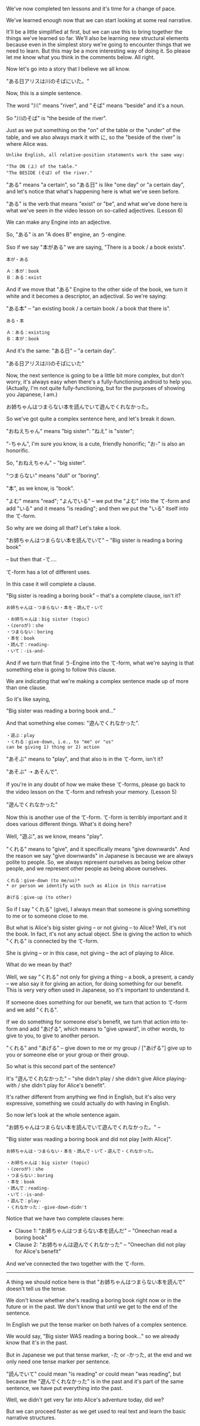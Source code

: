 We've now completed ten lessons and it's time for a change of pace.

We've learned enough now that we can start looking at some real narrative.

It'll be a little simplified at first, but we can use this to bring together the things we've learned so far. We'll also be learning new structural elements because even in the simplest story we're going to encounter things that we need to learn. But this may be a more interesting way of doing it. So please let me know what you think in the comments below. All right.

Now let's go into a story that I believe we all know.

"ある日アリスは川のそばにいた。"

Now, this is a simple sentence.

The word "川" means "river", and "そば" means "beside" and it's a noun.

So "川のそば" is "the beside of the river".

Just as we put something on the "on" of the table or the "under" of the table, and we also always mark it with に, so the "beside of the river" is where Alice was.

```
Unlike English, all relative-position statements work the same way:

"The ON (上) of the table."
"The BESIDE (そば) of the river."
```

"ある" means "a certain", so "ある日" is like "one day" or "a certain day", and let's notice that what's happening here is what we've seen before.

"ある" is the verb that means "exist" or "be", and what we've done here is what we've seen in the video lesson on so-called adjectives. (Lesson 6)

We can make any Engine into an adjective.

So, "ある" is an "A does B" engine, an う-engine.

Sso if we say "本がある" we are saying, "There is a book / a book exists".

```
本が・ある

Ａ：本が：book
Ｂ：ある：exist
```

And if we move that "ある" Engine to the other side of the book, we turn it white
and it becomes a descriptor, an adjectival. So we're saying:

"ある本" – "an existing book / a certain book / a book that there is".

```
ある・本

Ａ：ある：existing
Ｂ：本が：book
```

And it's the same: "ある日" – "a certain day".

"ある日アリスは川のそばにいた"

Now, the next sentence is going to be a little bit more complex, but don't worry, it's always easy when there's a fully-functioning android to help you. (Actually, I'm not quite fully-functioning, but for the purposes of showing you Japanese, I am.)

お姉ちゃんはつまらない本を読んでいて遊んでくれなかった。

So we've got quite a complex sentence here, and let's break it down.

"おねえちゃん" means "big sister": "ねえ" is "sister";

"-ちゃん", I'm sure you know, is a cute, friendly honorific; "お-" is also an honorific.

So, "おねえちゃん" – "big sister".

"つまらない" means "dull" or "boring".

"本", as we know, is "book".

"よむ" means "read"; "よんでいる" – we put the "よむ" into the て-form and add "いる" and it means "is reading"; and then we put the "いる" itself into the て-form.  

So why are we doing all that? Let's take a look.

"お姉ちゃんはつまらない本を読んでいて" – "Big sister is reading a boring book"

– but then that -て....

て-form has a lot of different uses.

In this case it will complete a clause.

"Big sister is reading a boring book" – that's a complete clause, isn't it?

```
お姉ちゃんは・つまらない・本を・読んで・いて

・お姉ちゃんは：big sister (topic)
・(zeroが)：she
・つまらない：boring
・本を：book
・読んで：reading-
・いて：-is-and-
```

And if we turn that final う-Engine into the て-form, what we're saying is that something
else is going to follow this clause.

We are indicating that we're making a complex sentence made up of more than one clause.

So it's like saying,

"Big sister was reading a boring book and..."

And that something else comes: "遊んでくれなかった".

```
・遊ぶ：play
・くれる：give-down, i.e., to "me" or "us"
can be giving 1) thing or 2) action
```

"あそぶ" means to "play", and that also is in the て-form, isn't it?

"あそぶ" ➝ あそんで".

If you're in any doubt of how we make these て-forms, please go back to the video lesson on the て-form and refresh your memory. (Lesson 5)

"遊んでくれなかった"

Now this is another use of the て-form. て-form is terribly important and it does various different things. What's it doing here?

Well, "遊ぶ", as we know, means "play".

"くれる" means to "give", and it specifically means "give downwards". And the reason we say "give downwards" in Japanese is because we are always polite to people. So, we always represent ourselves as being below other people, and we represent other people as being above ourselves.

```
くれる：give-down (to me/us)*
* or person we identify with such as Alice in this narrative

あげる：give-up (to other)
```

So if I say "くれる" (give), I always mean that someone is giving something to me or to someone close to me.

But what is Alice's big sister giving – or not giving – to Alice? Well, it's not the book. In fact, it's not any actual object. She is giving the action to which "くれる" is connected by the て-form.

She is giving – or in this case, not giving – the act of playing to Alice.

What do we mean by that?

Well, we say "くれる" not only for giving a thing – a book, a present, a candy – we also say it for giving an action, for doing something for our benefit. This is very very often used in Japanese, so it's important to understand it.

If someone does something for our benefit, we turn that action to て-form and we add "くれる".

If we do something for someone else's benefit, we turn that action into te-form and add "あげる", which means to "give upward", in other words, to give to you, to give to another person.

"くれる" and "あげる" – give down to me or my group / ["あげる"] give up to you or someone else or your group or their group.

So what is this second part of the sentence?

It's "遊んでくれなかった" – "she didn't play / she didn't give Alice playing-with / she didn't play for Alice's benefit".

It's rather different from anything we find in English, but it's also very expressive, something we could actually do with having in English.

So now let's look at the whole sentence again.

"お姉ちゃんはつまらない本を読んでいて遊んでくれなかった。" –

"Big sister was reading a boring book and did not play [with Alice]".

```
お姉ちゃんは・つまらない・本を・読んで・いて・遊んで・くれなかった。

・お姉ちゃんは：big sister (topic)
・(zeroが)：she
・つまらない：boring
・本を：book
・読んで：reading-
・いて：-is-and-
・遊んで：play-
・くれなかった：-give-down-didn't
```

Notice that we have two complete clauses here: 

+ Clause 1: "お姉ちゃんはつまらない本を読んだ" – "Oneechan read a boring book"
+ Clause 2: "お姉ちゃんは遊んでくれなかった" – "Oneechan did not play for Alice's benefit"

And we've connected the two together with the て-form.

---

A thing we should notice here is that "お姉ちゃんはつまらない本を読んで" doesn't tell us the tense.

We don't know whether she's reading a boring book right now or in the future or in the past. We don't know that until we get to the end of the sentence.

In English we put the tense marker on both halves of a complex sentence.

We would say, "Big sister WAS reading a boring book..." so we already know that it's in the past.

But in Japanese we put that tense marker, -た or -かった, at the end and we only need one tense marker per sentence.

"読んでいて" could mean "is reading" or could mean "was reading", but because the "遊んでくれなかった" is in the past and it's part of the same sentence, we have put everything into the past. 

Well, we didn't get very far into Alice's adventure today, did we?

But we can proceed faster as we get used to real text and learn the basic narrative structures.
